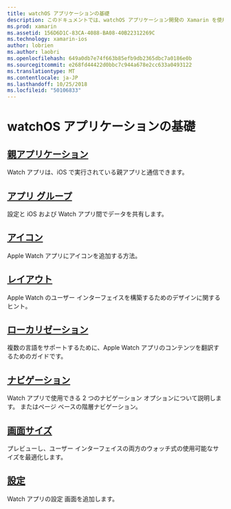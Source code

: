 ```yaml
---
title: watchOS アプリケーションの基礎
description: このドキュメントでは、watchOS アプリケーション開発の Xamarin を使用して基本的な概念を説明するさまざまなドキュメントへのリンクを提供します。
ms.prod: xamarin
ms.assetid: 156D6D1C-83CA-4088-BA08-40B22312269C
ms.technology: xamarin-ios
author: lobrien
ms.author: laobri
ms.openlocfilehash: 649a0db7e74f663b85efb9db2365dbc7a0186e0b
ms.sourcegitcommit: e268fd44422d0bbc7c944a678e2cc633a0493122
ms.translationtype: MT
ms.contentlocale: ja-JP
ms.lasthandoff: 10/25/2018
ms.locfileid: "50106833"
---
```

# <a name="watchos-application-fundamentals"></a>watchOS アプリケーションの基礎

##  <a name="parent-applicationioswatchosapp-fundamentalsparent-appmd"></a>[親アプリケーション](~/ios/watchos/app-fundamentals/parent-app.md)

Watch アプリは、iOS で実行されている親アプリと通信できます。

##  <a name="app-groupsioswatchosapp-fundamentalsapp-groupsmd"></a>[アプリ グループ](~/ios/watchos/app-fundamentals/app-groups.md)

設定と iOS および Watch アプリ間でデータを共有します。

##  <a name="iconsioswatchosapp-fundamentalsiconsmd"></a>[アイコン](~/ios/watchos/app-fundamentals/icons.md)

Apple Watch アプリにアイコンを追加する方法。

##  <a name="layoutioswatchosapp-fundamentalslayoutmd"></a>[レイアウト](~/ios/watchos/app-fundamentals/layout.md)

Apple Watch のユーザー インターフェイスを構築するためのデザインに関するヒント。

##  <a name="localizationioswatchosapp-fundamentalslocalizationmd"></a>[ローカリゼーション](~/ios/watchos/app-fundamentals/localization.md)

複数の言語をサポートするために、Apple Watch アプリのコンテンツを翻訳するためのガイドです。

##  <a name="navigationioswatchosapp-fundamentalsnavigationmd"></a>[ナビゲーション](~/ios/watchos/app-fundamentals/navigation.md)

Watch アプリで使用できる 2 つのナビゲーション オプションについて説明します。 またはページ ベースの階層ナビゲーション。

##  <a name="screen-sizesioswatchosapp-fundamentalsscreen-sizesmd"></a>[画面サイズ](~/ios/watchos/app-fundamentals/screen-sizes.md)

プレビューし、ユーザー インターフェイスの両方のウォッチ式の使用可能なサイズを最適化します。

##  <a name="settingsioswatchosapp-fundamentalssettingsmd"></a>[設定](~/ios/watchos/app-fundamentals/settings.md)

Watch アプリの設定 画面を追加します。

